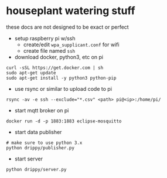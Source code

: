 # houseplant watering stuff
these docs are not designed to be exact or perfect
- setup raspberry pi w/ssh
    - create/edit `wpa_supplicant.conf` for wifi
    - create file named `ssh`
- download docker, python3, etc on pi
```
curl -sSL https://get.docker.com | sh
sudo apt-get update
sudo apt-get install -y python3 python-pip
```
- use rsync or similar to upload code to pi
```
rsync -av -e ssh --exclude="*.csv" <path> pi@<ip>:/home/pi/    
```
- start mqtt broker on pi
```
docker run -d -p 1883:1883 eclipse-mosquitto
```
- start data publisher
```
# make sure to use python 3.x
python drippy/publisher.py
```
- start server
```
python drippy/server.py
```
